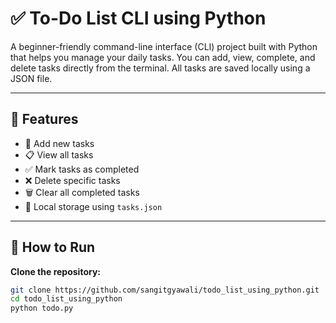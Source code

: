 # ✅ To-Do List CLI using Python

A beginner-friendly command-line interface (CLI) project built with Python that helps you manage your daily tasks. You can add, view, complete, and delete tasks directly from the terminal. All tasks are saved locally using a JSON file.

---

## 🧠 Features

- 📝 Add new tasks  
- 📋 View all tasks  
- ✅ Mark tasks as completed  
- ❌ Delete specific tasks  
- 🗑️ Clear all completed tasks  
- 💾 Local storage using `tasks.json`

---

## 🚀 How to Run

**Clone the repository:**

```bash
git clone https://github.com/sangitgyawali/todo_list_using_python.git
cd todo_list_using_python
python todo.py
